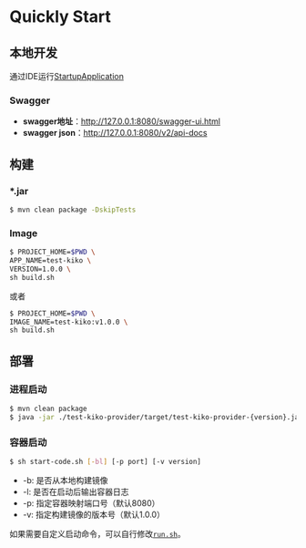 # Quickly Start

## 本地开发

通过IDE运行[StartupApplication](../../test-kiko-provider/src/main/java/kiko-yuri/StartupApplication.java)

### Swagger

- **swagger地址**：http://127.0.0.1:8080/swagger-ui.html  
- **swagger json**：http://127.0.0.1:8080/v2/api-docs

## 构建

### *.jar

```bash
$ mvn clean package -DskipTests
```

### Image

```bash
$ PROJECT_HOME=$PWD \
APP_NAME=test-kiko \
VERSION=1.0.0 \
sh build.sh
```

或者

```bash
$ PROJECT_HOME=$PWD \
IMAGE_NAME=test-kiko:v1.0.0 \
sh build.sh
```

## 部署

### 进程启动

```bash
$ mvn clean package
$ java -jar ./test-kiko-provider/target/test-kiko-provider-{version}.jar
```

### 容器启动

```bash
$ sh start-code.sh [-bl] [-p port] [-v version]
```

- -b: 是否从本地构建镜像
- -l: 是否在启动后输出容器日志
- -p: 指定容器映射端口号（默认8080）
- -v: 指定构建镜像的版本号（默认1.0.0）

如果需要自定义启动命令，可以自行修改[`run.sh`](../../run.sh)。
